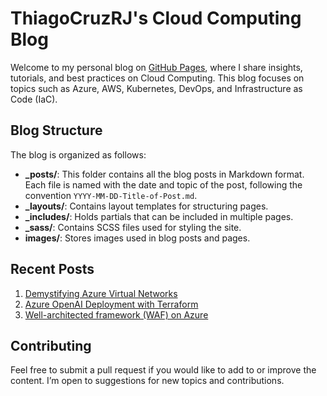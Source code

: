 # ThiagoCruzRJ's Cloud Computing Blog

Welcome to my personal blog on [GitHub Pages](https://thiagocruzrj.github.io/), where I share insights, tutorials, and best practices on Cloud Computing. This blog focuses on topics such as Azure, AWS, Kubernetes, DevOps, and Infrastructure as Code (IaC).

## Blog Structure

The blog is organized as follows:

- **_posts/**: This folder contains all the blog posts in Markdown format. Each file is named with the date and topic of the post, following the convention `YYYY-MM-DD-Title-of-Post.md`.
- **_layouts/**: Contains layout templates for structuring pages.
- **_includes/**: Holds partials that can be included in multiple pages.
- **_sass/**: Contains SCSS files used for styling the site.
- **images/**: Stores images used in blog posts and pages.

## Recent Posts

1. [Demystifying Azure Virtual Networks](https://thiagocruzrj.github.io/2024-10-08-Demystifying-azure-virtual-networks)
2. [Azure OpenAI Deployment with Terraform](https://thiagocruzrj.github.io/2024-10-31-Azure-OpenAI-Deployment-with-terraform)
2. [Well-architected framework (WAF) on Azure](https://thiagocruzrj.github.io/2024-10-31-Azure-OpenAI-Deployment-with-terraform)

## Contributing
Feel free to submit a pull request if you would like to add to or improve the content. I’m open to suggestions for new topics and contributions.
